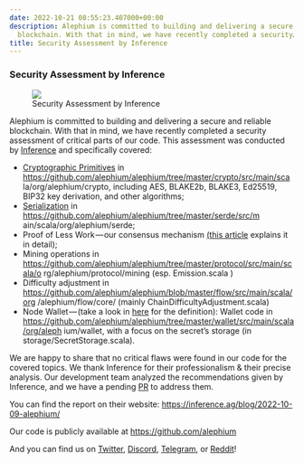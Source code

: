 ```yaml
---
date: 2022-10-21 08:55:23.407000+00:00
description: Alephium is committed to building and delivering a secure and reliable
  blockchain. With that in mind, we have recently completed a security…
title: Security Assessment by Inference
---
```


### Security Assessment by Inference

<figure id="2c69" class="graf graf--figure graf-after--h3">
<img src="https://cdn-images-1.medium.com/max/800/1*KQRVW_KbI_dXN3R5C_PR_A.jpeg" class="graf-image" data-image-id="1*KQRVW_KbI_dXN3R5C_PR_A.jpeg" data-width="1024" data-height="576" data-is-featured="true" />
<figcaption>Security Assessment by Inference</figcaption>
</figure>

Alephium is committed to building and delivering a secure and reliable blockchain. With that in mind, we have recently completed a security assessment of critical parts of our code. This assessment was conducted by <a href="https://inference.ag/" class="markup--anchor markup--p-anchor" data-href="https://inference.ag/" rel="noopener" target="_blank">Inference</a> and specifically covered:

- <span id="2e97"><a href="https://en.wikipedia.org/wiki/Cryptographic_primitive" class="markup--anchor markup--li-anchor" data-href="https://en.wikipedia.org/wiki/Cryptographic_primitive" rel="noopener" target="_blank">Cryptographic Primitives</a> in <a href="https://github.com/alephium/alephium/tree/master/crypto/src/main/sca" class="markup--anchor markup--li-anchor" data-href="https://github.com/alephium/alephium/tree/master/crypto/src/main/sca" rel="noopener" target="_blank">https://github.com/alephium/alephium/tree/master/crypto/src/main/sca la/org/alephium/crypto</a>, including AES, BLAKE2b, BLAKE3, Ed25519, BIP32 key derivation, and other algorithms;</span>
- <span id="f5fa"><a href="https://en.wikipedia.org/wiki/Serialization" class="markup--anchor markup--li-anchor" data-href="https://en.wikipedia.org/wiki/Serialization" rel="noopener" target="_blank">Serialization</a> in <a href="https://github.com/alephium/alephium/tree/master/serde/src/m" class="markup--anchor markup--li-anchor" data-href="https://github.com/alephium/alephium/tree/master/serde/src/m" rel="noopener" target="_blank">https://github.com/alephium/alephium/tree/master/serde/src/m ain/scala/org/alephium/serde</a>;</span>
- <span id="665d">Proof of Less Work — our consensus mechanism <a href="https://medium.com/@alephium/tech-talk-1-the-ultimate-guide-to-proof-of-less-work-the-universe-and-everything-ba70644ab301" class="markup--anchor markup--li-anchor" data-href="https://medium.com/@alephium/tech-talk-1-the-ultimate-guide-to-proof-of-less-work-the-universe-and-everything-ba70644ab301" target="_blank">(this article</a> explains it in detail);</span>
- <span id="0dc3">Mining operations in <a href="https://github.com/alephium/alephium/tree/master/protocol/src/main/scala/o" class="markup--anchor markup--li-anchor" data-href="https://github.com/alephium/alephium/tree/master/protocol/src/main/scala/o" rel="noopener" target="_blank">https://github.com/alephium/alephium/tree/master/protocol/src/main/scala/o rg/alephium/protocol/mining</a> (esp. Emission.scala )</span>
- <span id="706c">Difficulty adjustment in <a href="https://github.com/alephium/alephium/blob/master/flow/src/main/scala/org" class="markup--anchor markup--li-anchor" data-href="https://github.com/alephium/alephium/blob/master/flow/src/main/scala/org" rel="noopener" target="_blank">https://github.com/alephium/alephium/blob/master/flow/src/main/scala/org /alephium/flow/core/</a> (mainly ChainDifficultyAdjustment.scala)</span>
- <span id="9f9b">Node Wallet — (take a look in <a href="https://medium.com/@alephium/ttxoo-2-the-road-to-self-custody-cfea4ae89444" class="markup--anchor markup--li-anchor" data-href="https://medium.com/@alephium/ttxoo-2-the-road-to-self-custody-cfea4ae89444" target="_blank">here</a> for the definition): Wallet code in <a href="https://github.com/alephium/alephium/tree/master/wallet/src/main/scala/org/aleph" class="markup--anchor markup--li-anchor" data-href="https://github.com/alephium/alephium/tree/master/wallet/src/main/scala/org/aleph" rel="noopener" target="_blank">https://github.com/alephium/alephium/tree/master/wallet/src/main/scala/org/aleph ium/wallet</a>, with a focus on the secret’s storage (in storage/SecretStorage.scala).</span>

We are happy to share that no critical flaws were found in our code for the covered topics. We thank Inference for their professionalism & their precise analysis. Our development team analyzed the recommendations given by Inference, and we have a pending <a href="https://github.com/alephium/alephium/pull/743" class="markup--anchor markup--p-anchor" data-href="https://github.com/alephium/alephium/pull/743" rel="noopener" target="_blank">PR</a> to address them.

You can find the report on their website: <a href="https://inference.ag/blog/2022-10-09-alephium/" class="markup--anchor markup--p-anchor" data-href="https://inference.ag/blog/2022-10-09-alephium/" rel="noopener" target="_blank">https://inference.ag/blog/2022-10-09-alephium/</a>

Our code is publicly available at <a href="https://github.com/alephium" class="markup--anchor markup--p-anchor" data-href="https://github.com/alephium" rel="noopener" target="_blank">https://github.com/alephium</a>

And you can find us on <a href="https://twitter.com/alephium" class="markup--anchor markup--p-anchor" data-href="https://twitter.com/alephium" rel="noopener ugc nofollow noopener" target="_blank">Twitter</a>, <a href="https://discord.gg/h7cXXy4FEY" class="markup--anchor markup--p-anchor" data-href="https://discord.gg/h7cXXy4FEY" rel="noopener ugc nofollow noopener" target="_blank">Discord</a>, <a href="https://t.me/Alephium_Announcement" class="markup--anchor markup--p-anchor" data-href="https://t.me/Alephium_Announcement" rel="noopener ugc nofollow noopener" target="_blank">Telegram</a>, or <a href="https://www.reddit.com/r/Alephium/" class="markup--anchor markup--p-anchor" data-href="https://www.reddit.com/r/Alephium/" rel="noopener ugc nofollow noopener" target="_blank">Reddit</a>!
